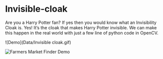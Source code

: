 # Invisible-cloak
Are you a  Harry Potter fan?  If yes then  you would know what an Invisibility Cloak is. Yes! It’s the cloak that makes Harry Potter invisible. We can make this happen in the real world with just a few line of python code in OpenCV.


![Demo](Data/Invisible cloak.gif)

![Farmers Market Finder Demo](https://github.com/Prathyusha-Guduru/Data/blob/master/Invisible%20cloak.gif)
